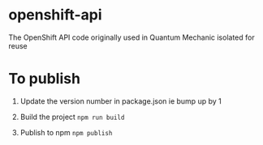 # openshift-api
The OpenShift API code originally used in Quantum Mechanic isolated for reuse

# To publish

1. Update the version number in package.json ie bump up by 1

2. Build the project ```npm run build```

3. Publish to npm ```npm publish```
